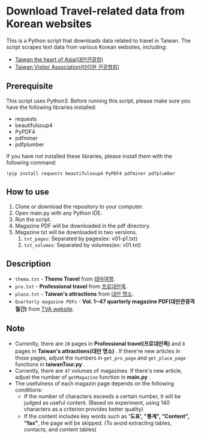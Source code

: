 # Download Travel-related data from Korean websites

This is a Python script that downloads data related to travel in Taiwan. The script scrapes text data from various Korean websites, including:

- [Taiwan the heart of Asia(대만관광청)](https://www.taiwantour.or.kr)
- [Taiwan Visitor Association(타이완 관광협회)](http://www.tva.org.tw)

## Prerequisite

This script uses Python3. Before running this script, please make sure you have the following libraries installed:

- requests
- beautifulsoup4
- PyPDF4
- pdfminer
- pdfplumber

If you have not installed these libraries, please install them with the following command:

`!pip install requests beautifulsoup4 PyPDF4 pdfminer pdfplumber`

## How to use

1. Clone or download the repository to your computer.
2. Open main.py with any Python IDE.
3. Run the script.
4. Magazine PDF will be downloaded in the pdf directory.
5. Magazine txt will be downloaded in two versions.
   1. `txt_pages`: Separated by pages(ex: v01-p1.txt)
   2. `txt_volumes`: Separated by volumes(ex: v01.txt)

## Description

- `thema.txt` - **Theme Travel** from [테마여행](https://www.taiwantour.or.kr/bbs/board.php?bo_table=m08_01&sca=%ED%9C%B4%EC%96%91).
- `pro.txt` - **Professional travel** from [프로대만족](https://www.taiwantour.or.kr/bbs/board.php?bo_table=m03).
- `place.txt` - **Taiwan's attractions** from [대만 명소](https://www.taiwantour.or.kr/bbs/board.php?bo_table=m03).
- `Quarterly magazine PDFs` - **Vol. 1~47 quarterly magazine PDF(대만관광격월간)** from [TVA website](http://www.tva.org.tw).

## Note

- Currently, there are `20` pages in **Professional travel(프로대만족)** and `8` pages in **Taiwan's attractions(대만 명소)** . If there're new articles in those pages, adjust the numbers in `get_pro_page` and `get_place_page` functions in **taiwanTour.py** .
- Currently, there are `47` volumes of magazines. If there's new article, adjust the number of `getMagazine` function in **main.py** .
- The usefulness of each magazin page depends on the following conditions:
  - If the number of characters exceeds a certain number, it will be judged as useful content. (Based on experiment, using 140 characters as a criterion provides better quality)
  - If the content includes key words such as **'도표', "통계", "Content", "fax"**, the page will be skipped. (To avoid extracting tables, contacts, and content tables)
